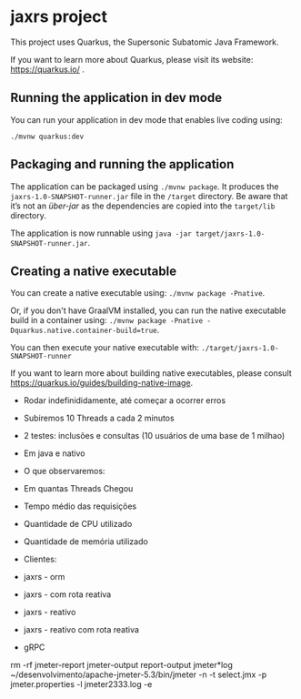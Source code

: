 # jaxrs project

This project uses Quarkus, the Supersonic Subatomic Java Framework.

If you want to learn more about Quarkus, please visit its website: https://quarkus.io/ .

## Running the application in dev mode

You can run your application in dev mode that enables live coding using:
```
./mvnw quarkus:dev
```

## Packaging and running the application

The application can be packaged using `./mvnw package`.
It produces the `jaxrs-1.0-SNAPSHOT-runner.jar` file in the `/target` directory.
Be aware that it’s not an _über-jar_ as the dependencies are copied into the `target/lib` directory.

The application is now runnable using `java -jar target/jaxrs-1.0-SNAPSHOT-runner.jar`.

## Creating a native executable

You can create a native executable using: `./mvnw package -Pnative`.

Or, if you don't have GraalVM installed, you can run the native executable build in a container using: `./mvnw package -Pnative -Dquarkus.native.container-build=true`.

You can then execute your native executable with: `./target/jaxrs-1.0-SNAPSHOT-runner`

If you want to learn more about building native executables, please consult https://quarkus.io/guides/building-native-image.


- Rodar indefinididamente, até começar a ocorrer erros
- Subiremos 10 Threads a cada 2 minutos
- 2 testes: inclusões e consultas (10 usuários de uma base de 1 milhao)
- Em java e nativo

- O que observaremos:
- Em quantas Threads Chegou
- Tempo médio das requisições
- Quantidade de CPU utilizado
- Quantidade de memória utilizado

- Clientes:
- jaxrs - orm
- jaxrs - com rota reativa
- jaxrs - reativo
- jaxrs - reativo com rota reativa
- gRPC


rm -rf jmeter-report jmeter-output report-output jmeter*log
~/desenvolvimento/apache-jmeter-5.3/bin/jmeter -n -t select.jmx -p jmeter.properties -l jmeter2333.log -e